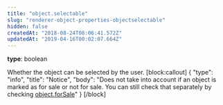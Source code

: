 ```yaml
---
title: "object.selectable"
slug: "renderer-object-properties-objectselectable"
hidden: false
createdAt: "2018-08-24T08:06:41.572Z"
updatedAt: "2019-04-16T00:02:07.664Z"
---
```

**type**: boolean

Whether the object can be selected by the user.
[block:callout]
{
  &quot;type&quot;: &quot;info&quot;,
  &quot;title&quot;: &quot;Notice&quot;,
  &quot;body&quot;: &quot;Does not take into account if an object is marked as for sale or not for sale. You can still check that separately by checking [object.forSale](https://docs.seats.io/docs/renderer-object-properties-objectforsale)&quot;
}
[/block]
